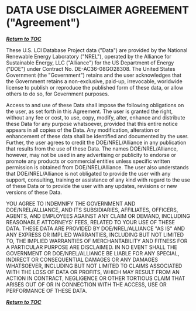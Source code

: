 # DATA USE DISCLAIMER AGREEMENT (&quot;Agreement&quot;)

[**_Return to TOC_**](./submission_handbook/00-sub-handbook-landing.md)

These U.S. LCI Database Project data (&quot;Data&quot;) are provided by the National Renewable Energy Laboratory (&quot;NREL&quot;), operated by the Alliance for Sustainable Energy, LLC (&quot;Alliance&quot;) for the US Department of Energy (&quot;DOE&quot;) under Contract No. DE-AC36-08GO28308. The United States Government (the &quot;Government&quot;) retains and the user acknowledges that the Government retains a non-exclusive, paid-up, irrevocable, worldwide license to publish or reproduce the published form of these data, or allow others to do so, for Government purposes.

Access to and use of these Data shall impose the following obligations on the user, as set forth in this Agreement. The user is granted the right, without any fee or cost, to use, copy, modify, alter, enhance and distribute these Data for any purpose whatsoever, provided that this entire notice appears in all copies of the Data. Any modification, alteration or enhancement of these data shall be identified and documented by the user. Further, the user agrees to credit the DOE/NREL/Alliance in any publication that results from the use of these Data. The names DOE/NREL/Alliance, however, may not be used in any advertising or publicity to endorse or promote any products or commercial entities unless specific written permission is obtained from DOE/NREL/Alliance. The user also understands that DOE/NREL/Alliance is not obligated to provide the user with any support, consulting, training or assistance of any kind with regard to the use of these Data or to provide the user with any updates, revisions or new versions of these Data.

YOU AGREE TO INDEMNIFY THE GOVERNMENT AND DOE/NREL/ALLIANCE, AND ITS SUBSIDIARIES, AFFILIATES, OFFICERS, AGENTS, AND EMPLOYEES AGAINST ANY CLAIM OR DEMAND, INCLUDING REASONABLE ATTORNEYS&#39; FEES, RELATED TO YOUR USE OF THESE DATA. THESE DATA ARE PROVIDED BY DOE/NREL/ALLIANCE &quot;AS IS&quot; AND ANY EXPRESS OR IMPLIED WARRANTIES, INCLUDING BUT NOT LIMITED TO, THE IMPLIED WARRANTIES OF MERCHANTABILITY AND FITNESS FOR A PARTICULAR PURPOSE ARE DISCLAIMED. IN NO EVENT SHALL THE GOVERNMENT OR DOE/NREL/ALLIANCE BE LIABLE FOR ANY SPECIAL, INDIRECT OR CONSEQUENTIAL DAMAGES OR ANY DAMAGES WHATSOEVER, INCLUDING BUT NOT LIMITED TO CLAIMS ASSOCIATED WITH THE LOSS OF DATA OR PROFITS, WHICH MAY RESULT FROM AN ACTION IN CONTRACT, NEGLIGENCE OR OTHER TORTIOUS CLAIM THAT ARISES OUT OF OR IN CONNECTION WITH THE ACCESS, USE OR PERFORMANCE OF THESE DATA.

[**_Return to TOC_**](./00-sub-handbook-landing.md)
